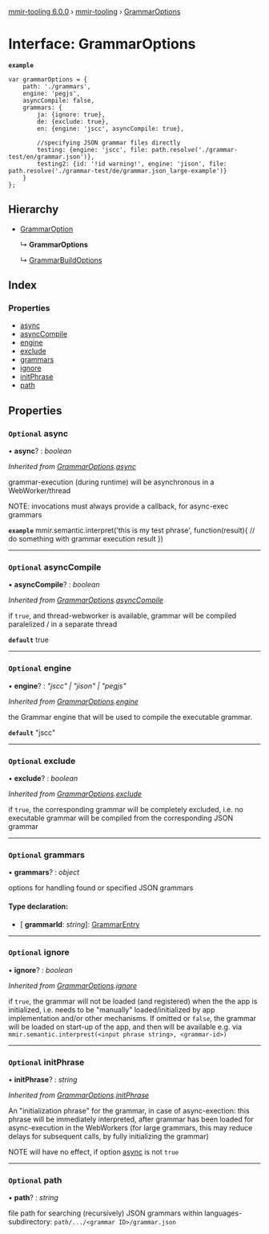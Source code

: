 [mmir-tooling 6.0.0](../README.md) › [mmir-tooling](../modules/mmir_tooling.md) › [GrammarOptions](mmir_tooling.grammaroptions.md)

# Interface: GrammarOptions

**`example`** 
```
var grammarOptions = {
	path: './grammars',
	engine: 'pegjs',
	asyncCompile: false,
	grammars: {
		ja: {ignore: true},
		de: {exclude: true},
		en: {engine: 'jscc', asyncCompile: true},

		//specifying JSON grammar files directly
		testing: {engine: 'jscc', file: path.resolve('./grammar-test/en/grammar.json')},
		testing2: {id: '!id warning!', engine: 'jison', file: path.resolve('./grammar-test/de/grammar.json_large-example')}
	}
};
```

## Hierarchy

* [GrammarOption](mmir_tooling.grammaroption.md)

  ↳ **GrammarOptions**

  ↳ [GrammarBuildOptions](mmir_tooling.grammarbuildoptions.md)

## Index

### Properties

* [async](mmir_tooling.grammaroptions.md#optional-async)
* [asyncCompile](mmir_tooling.grammaroptions.md#optional-asynccompile)
* [engine](mmir_tooling.grammaroptions.md#optional-engine)
* [exclude](mmir_tooling.grammaroptions.md#optional-exclude)
* [grammars](mmir_tooling.grammaroptions.md#optional-grammars)
* [ignore](mmir_tooling.grammaroptions.md#optional-ignore)
* [initPhrase](mmir_tooling.grammaroptions.md#optional-initphrase)
* [path](mmir_tooling.grammaroptions.md#optional-path)

## Properties

### `Optional` async

• **async**? : *boolean*

*Inherited from [GrammarOptions](mmir_tooling.grammaroptions.md).[async](mmir_tooling.grammaroptions.md#optional-async)*

grammar-execution (during runtime) will be asynchronous in a WebWorker/thread

NOTE: invocations must always provide a callback, for async-exec grammars

**`example`** 
mmir.semantic.interpret('this is my test phrase', function(result){
	// do something with grammar execution result
})

___

### `Optional` asyncCompile

• **asyncCompile**? : *boolean*

*Inherited from [GrammarOptions](mmir_tooling.grammaroptions.md).[asyncCompile](mmir_tooling.grammaroptions.md#optional-asynccompile)*

if `true`, and thread-webworker is available, grammar will be compiled paralelized / in a separate thread

**`default`** true

___

### `Optional` engine

• **engine**? : *"jscc" | "jison" | "pegjs"*

*Inherited from [GrammarOptions](mmir_tooling.grammaroptions.md).[engine](mmir_tooling.grammaroptions.md#optional-engine)*

the Grammar engine that will be used to compile the executable grammar.

**`default`** "jscc"

___

### `Optional` exclude

• **exclude**? : *boolean*

*Inherited from [GrammarOptions](mmir_tooling.grammaroptions.md).[exclude](mmir_tooling.grammaroptions.md#optional-exclude)*

if `true`, the corresponding grammar will be completely excluded, i.e. no executable grammar will be compiled
from the corresponding JSON grammar

___

### `Optional` grammars

• **grammars**? : *object*

options for handling found or specified JSON grammars

#### Type declaration:

* \[ **grammarId**: *string*\]: [GrammarEntry](mmir_tooling.grammarentry.md)

___

### `Optional` ignore

• **ignore**? : *boolean*

*Inherited from [GrammarOptions](mmir_tooling.grammaroptions.md).[ignore](mmir_tooling.grammaroptions.md#optional-ignore)*

if `true`, the grammar will not be loaded (and registered) when the the app is initialized, i.e. needs to be
  "manually" loaded/initialized by app implementation and/or other mechanisms.
If omitted or `false`, the grammar will be loaded on start-up of the app,
  and then will be available e.g. via `mmir.semantic.interprest(<input phrase string>, <grammar-id>)`

___

### `Optional` initPhrase

• **initPhrase**? : *string*

*Inherited from [GrammarOptions](mmir_tooling.grammaroptions.md).[initPhrase](mmir_tooling.grammaroptions.md#optional-initphrase)*

An "initialization phrase" for the grammar, in case of async-exection:
this phrase will be immediately interpreted, after grammar has been loaded for async-execution in the WebWorkers
(for large grammars, this may reduce delays for subsequent calls, by fully initializing the grammar)

NOTE will have no effect, if option [async](mmir_tooling.grammaroptions.md#optional-async) is not `true`

___

### `Optional` path

• **path**? : *string*

file path for searching (recursively) JSON grammars within languages-subdirectory:
`path/.../<grammar ID>/grammar.json`
